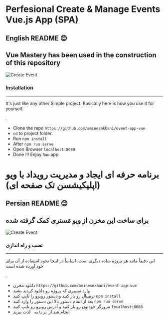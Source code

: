 # Perfesional Create & Manage Events Vue.js App (SPA)

## English README 😊
## Vue Mastery has been used in the construction of this repository 


![Create Event](https://uupload.ir/files/x1ie_1.png)

### Installation
___
It's just like any other Simple project. Basically here is how you use it for yourself.

.

- Clone the repo `https://github.com/aminesmkhani/event-app-vue`
- `cd` to project folder.
- Run `npm install`
- After `npm run serve`
- Open Browser `localhost:8080`
- Done !!! Enjoy `Run` app

# برنامه حرفه ای ایجاد و مدیریت رویداد با ویو (اپلیکیشسن تک صفحه ای)

## Persian README 😊
## برای ساخت این مخزن از ویو مَستری کمک گرفته شده


![Create Event](https://uupload.ir/files/x1ie_1.png)


### نصب و راه اندازی
___
این دقیقاً مانند هر پروژه ساده دیگری است. اساساً در اینجا نحوه استفاده از آن برای خود آورده شده است

.

- دانلود مخزن `https://github.com/aminesmkhani/event-app-vue`
- وارد مسیری که پروژه رو دانلود کردید بشید
- ترمینال رو باز کنید و دستور روبرو را تایپ کنید `npm install`
- بعد از اتمام دستور بالا این دستور را وارد کنید `npm run serve`
- مرورگر خودتون رو باز کنید و آدرس روبرو رو تایپ کنید `localhost:8080`
- انجام شد از `برنامه ` لذت ببرید



